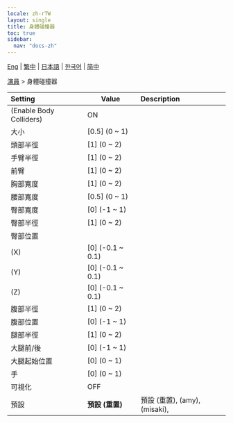 ```yaml
---
locale: zh-rTW
layout: single
title: 身體碰撞器
toc: true
sidebar:
  nav: "docs-zh"
---
```

[Eng](/dancexr/menu/2025.4/actor/body_colliders) | [繁中](/tw/dancexr/menu/2025.4/actor/body_colliders) | [日本語](/jp/dancexr/menu/2025.4/actor/body_colliders) | [한국어](/kr/dancexr/menu/2025.4/actor/body_colliders) | [简中](/zh/dancexr/menu/2025.4/actor/body_colliders)

[演員](../menu#演員) > 身體碰撞器



| Setting | Value | Description |
| :--- | --- | :--- |
| (Enable Body Colliders) | ON | 
| 大小 | [0.5] (0 ~ 1) | 
| 頭部半徑 | [1] (0 ~ 2) | 
| 手臂半徑 | [1] (0 ~ 2) | 
| 前臂 | [1] (0 ~ 2) | 
| 胸部寬度 | [1] (0 ~ 2) | 
| 腰部寬度 | [0.5] (0 ~ 1) | 
| 臀部寬度 | [0] (-1 ~ 1) | 
| 臀部半徑 | [1] (0 ~ 2) | 
| 臀部位置 || 
| (X) | [0] (-0.1 ~ 0.1) | 
| (Y) | [0] (-0.1 ~ 0.1) | 
| (Z) | [0] (-0.1 ~ 0.1) | 
| 腹部半徑 | [1] (0 ~ 2) | 
| 腹部位置 | [0] (-1 ~ 1) | 
| 腿部半徑 | [1] (0 ~ 2) | 
| 大腿前/後 | [0] (-1 ~ 1) | 
| 大腿起始位置 | [0] (0 ~ 1) | 
| 手 | [0] (0 ~ 1) | 
| 可視化 | OFF | 
| 預設 | **預設 (重置)** | 預設 (重置), (amy), (misaki),  |
